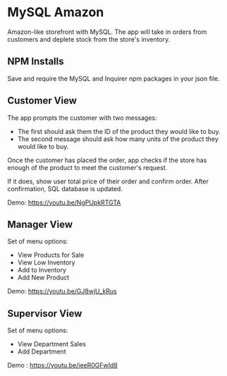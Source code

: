 # MySQL Amazon 
 Amazon-like storefront with MySQL. The app will take in orders from customers and deplete stock from the store's inventory. 

## NPM Installs
Save and require the MySQL and Inquirer npm packages in your json file.

## Customer View 
The app prompts the customer with two messages:

* The first should ask them the ID of the product they would like to buy.
* The second message should ask how many units of the product they would like to buy.

Once the customer has placed the order, app checks if the store has enough of the product to meet the customer's request.

If it does, show user total price of their order and confirm order.
After confirmation, SQL database is updated.

Demo: https://youtu.be/NgPUpkRTGTA 

## Manager View
Set of menu options:

* View Products for Sale
* View Low Inventory
* Add to Inventory
* Add New Product

Demo: https://youtu.be/GJ8wjU_kRus

## Supervisor View
Set of menu options:

* View Department Sales
* Add Department

Demo : https://youtu.be/ieeR0GFwId8 
